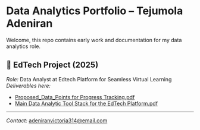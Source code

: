 # Data Analytics Portfolio – Tejumola Adeniran

Welcome, this repo contains early work and documentation for my data analytics role.

## 📌 EdTech Project (2025)
*Role:* Data Analyst at Edtech Platform for Seamless Virtual Learning  
*Deliverables here:*
- [Proposed_Data_Points for Progress Tracking.pdf](./Proposed_Data_to_Track.pdf)
- [Main Data Analytic Tool Stack for the EdTech Platform.pdf](./Analytics_Tools_Plan.pdf)

---

*Contact:* adeniranvictoria314@email.com
